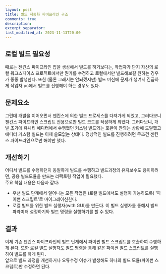 ```yaml
---
layout: post
title: 빌드 자동화 파이프라인 구조
comments: true  
description:
excerpt_separator:
last_modified_at: 2023-11-13T20:00
---
```

## 로컬 빌드 필요성
때로는 젠킨스 파이프라인 잡을 생성해서 빌드를 하기보다는, 작업자가 단지 자신의 로컬 워크스페이스 프로젝트에서만 뭔가를 수정하고 로컬에서만 빌드해보길 원하는 경우가 종종 발생한다. 또한 (물론 그래서는 안되겠지만) 빌드 머신에 문제가 생겨서 긴급하게 작업자 pc에서 빌드를 진행해야 하는 경우도 있다.

## 문제요소
그런데 개발을 이어오면서 젠킨스에 의한 빌드 프로세스를 다져가게 되었고, 그러다보니 젠킨스 파이프라인 스크립트 전용으로만 빌드 코드를 작성하게 되었다. 그러다보니, 개발 초기에 유니티 에디터에서 수행했던 커스텀 빌드와는 호환이 안되는 상황에 도달했고 에디터 커스텀 빌드는 이제 쓸모없는 상태다. 정상적인 빌드를 진행하려면 무조건 젠킨스 파이프라인으로만 해야만 했다. 

## 개선하기
어디서 빌드를 수행하던지 동일하게 빌드를 수행하고 빌드과정의 유지보수도 용이하려면, 공용 빌드모듈을 만드는 리팩토링 작업이 필요했다.  
주요 핵심 내용은 다음과 같다:  
- 우선 빌드 단계에서 일어나는 모든 작업은 (로컬 빌드에서도 실행이 가능하도록) '파이썬 스크립트'로 마이그레이션한다.
- 로컬 빌드를 위한 빌드 실행자(with GUI)를 만든다. 이 빌드 실행자를 통해서 빌드 파라미터 설정하기와 빌드 명령을 실행하기를 할 수 있다.

## 결과
이제 기존 젠킨스 파이프라인의 빌드 단계에서 파이썬 빌드 스크립트를 호출하여 수행하게 된다. 또한 로컬 빌드 실행자도 빌드 명령을 통해 같은 파이썬 빌드 스크립트를 실행하여 빌드를 하게 된다.  
앞으로 빌드 과정을 개선하거나 오류수정 이슈가 발생해도 하나의 빌드 모듈(파이썬 스크립트)만 수정하면 된다.